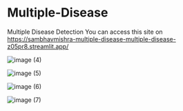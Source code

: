 # Multiple-Disease
Multiple Disease Detection
You can access this site on https://sambhavmishra-multiple-disease-multiple-disease-z05pr8.streamlit.app/

![image (4)](https://github.com/Pathak-at-GitHub/Explainable_AI_heart_disease/assets/116303837/ec998ba9-d6b2-4ff0-baab-cfee978cac3b)

![image (5)](https://github.com/Pathak-at-GitHub/Explainable_AI_heart_disease/assets/116303837/46311a0d-e692-4e2c-ac8f-db7963042312)

![image (6)](https://github.com/Pathak-at-GitHub/Explainable_AI_heart_disease/assets/116303837/c3e993d4-2f8a-4387-b59e-1490e7d43e86)

![image (7)](https://github.com/Pathak-at-GitHub/Explainable_AI_heart_disease/assets/116303837/53295362-4397-457b-9bef-4b436bbdb369)
